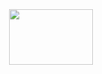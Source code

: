 <div align="center">
  <img src="https://github.com/user-attachments/assets/cf5a5b70-c373-4ace-837b-7ae545a7984d" width="150" height="100"/>
</div>


